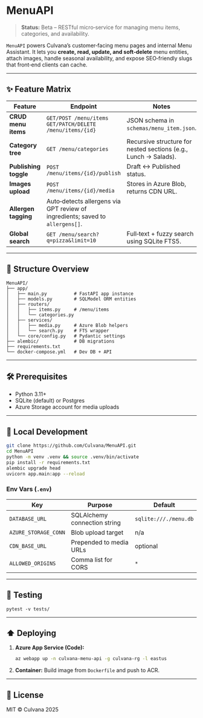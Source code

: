 # MenuAPI

> **Status:** Beta – RESTful micro‑service for managing menu items, categories, and availability.

`MenuAPI` powers Culvanaʼs customer‑facing menu pages and internal Menu Assistant. It lets you **create, read, update, and soft‑delete** menu entities, attach images, handle seasonal availability, and expose SEO‑friendly slugs that front‑end clients can cache.

---

## ✨ Feature Matrix

| Feature               | Endpoint                                                                      | Notes                                                           |
| --------------------- | ----------------------------------------------------------------------------- | --------------------------------------------------------------- |
| **CRUD menu items**   | `GET/POST /menu/items`<br>`GET/PATCH/DELETE /menu/items/{id}`                 | JSON schema in `schemas/menu_item.json`.                        |
| **Category tree**     | `GET /menu/categories`                                                        | Recursive structure for nested sections (e.g., Lunch → Salads). |
| **Publishing toggle** | `POST /menu/items/{id}/publish`                                               | Draft ↔ Published status.                                       |
| **Images upload**     | `POST /menu/items/{id}/media`                                                 | Stores in Azure Blob, returns CDN URL.                          |
| **Allergen tagging**  | Auto‑detects allergens via GPT review of ingredients; saved to `allergens[]`. |                                                                 |
| **Global search**     | `GET /menu/search?q=pizza&limit=10`                                           | Full‑text + fuzzy search using SQLite FTS5.                     |

---

## 📁 Structure Overview

```
MenuAPI/
├── app/
│   ├── main.py          # FastAPI app instance
│   ├── models.py        # SQLModel ORM entities
│   ├── routers/
│   │   ├── items.py     # /menu/items
│   │   └── categories.py
│   ├── services/
│   │   ├── media.py     # Azure Blob helpers
│   │   └── search.py    # FTS wrapper
│   └── core/config.py   # Pydantic settings
├── alembic/             # DB migrations
├── requirements.txt
└── docker-compose.yml   # Dev DB + API
```

---

## 🛠 Prerequisites

* Python 3.11+
* SQLite (default) or Postgres
* Azure Storage account for media uploads

---

## 🚀 Local Development

```bash
git clone https://github.com/Culvana/MenuAPI.git
cd MenuAPI
python -m venv .venv && source .venv/bin/activate
pip install -r requirements.txt
alembic upgrade head
uvicorn app.main:app --reload
```

### Env Vars (`.env`)

| Key                  | Purpose                      | Default               |
| -------------------- | ---------------------------- | --------------------- |
| `DATABASE_URL`       | SQLAlchemy connection string | `sqlite:///./menu.db` |
| `AZURE_STORAGE_CONN` | Blob upload target           | n/a                   |
| `CDN_BASE_URL`       | Prepended to media URLs      | optional              |
| `ALLOWED_ORIGINS`    | Comma list for CORS          | `*`                   |

---

## 🧪 Testing

```
pytest -v tests/
```

---

## ⬆️ Deploying

1. **Azure App Service (Code):**

   ```bash
   az webapp up -n culvana-menu-api -g culvana-rg -l eastus
   ```
2. **Container:** Build image from `Dockerfile` and push to ACR.

---

## 📝 License

MIT © Culvana 2025
